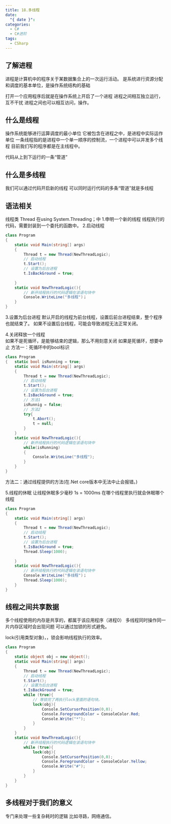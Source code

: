```yaml
---
title: 18.多线程
date:
  "{ date }": 
categories:
  - C#
  - C#进阶
tags:
  - CSharp
---
```



## 了解进程

进程是计算机中的程序关于某数据集合上的一次运行活动。
是系统进行资源分配和调度的基本单位，是操作系统结构的基础

打开一个应用程序后就是在操作系统上开启了一个进程
进程之间相互独立运行，互不干扰
进程之间也可以相互访问，操作。

## 什么是线程
操作系统能够进行运算调度的最小单位
它被包含在进程之中，是进程中实际运作单位
一条线程指的是进程中一个单一顺序的控制流，一个进程中可以并发多个线程
目前我们写的程序都是在主线程中。

代码从上到下运行的一条“管道”
## 什么是多线程
我们可以通过代码开启新的线程 
可以同时运行代码的多条“管道”就是多线程
## 语法相关
线程类 Thread 在using System.Threading；中
1.申明一个新的线程
 线程执行的代码，需要封装到一个委托的函数中。
 2.启动线程
```C#
class Program 
{ 
	static void Main(string[] args)
	{ 
		Thread t = new Thread(NewThreadLogic);
		// 启动线程
		t.Start();
		// 设置为后台进程
		t.IsBackGround = true;
		
	}
	static void NewThreadLogic(){ 
		// 新开线程执行的代码逻辑在该语句块中
		Console.WriteLine("多线程")；
	}
}
```
3.设置为后台进程
默认开启的线程为前台线程，设置后前台进程结束，整个程序 也就结束了。
如果不设置后台线程，可能会导致进程无法正常关闭。

4.关闭释放一个线程  
如果不是死循环，是能够结束的逻辑，那么不用刻意关闭
如果是死循环，想要中止
方法一：死循环中的bool标识
```C#
class Program 
{   static bool isRunning = true;
	static void Main(string[] args)
	{ 
		Thread t = new Thread(NewThreadLogic);
		// 启动线程
		t.Start();
		// 设置为后台进程
		t.IsBackGround = true;
		// 方法1
		isRunnig = false;
		// 方法2
		try{
			t.Abort();
			t = null;
		}
	}
	static void NewThreadLogic(){ 
		// 新开线程执行的代码逻辑在该语句块中
		while(isRunning)
		{
			Console.WriteLine("多线程");
		}
	}
}
```
方法二：通过线程提供的方法(在.Net core版本中无法中止会报错。)


5.线程的休眠
让线程休眠多少毫秒 1s = 1000ms
在哪个线程里执行就会休眠哪个线程
```C#
class Program 
{ 
	static void Main(string[] args)
	{ 
		Thread t = new Thread(NewThreadLogic);
		// 启动线程
		t.Start();
		// 设置为后台进程
		t.IsBackGround = true;
		Thread.Sleep(1000);
		
	}
	static void NewThreadLogic(){ 
		// 新开线程执行的代码逻辑在该语句块中
		Console.WriteLine("多线程")；
		Thread.Sleep(1000);
	}
}
```
## 线程之间共享数据
多个线程使用的内存是共享的，都属于该应用程序（进程0）
多线程同时操作同一片内存区域时会出现问题
可以通过加锁的形式避免。

lock(引用类型对象)，，锁会影响线程执行的效率。
```C#
class Program 
{ 
	static object obj = new object();
	static void Main(string[] args)
	{ 
		Thread t = new Thread(NewThreadLogic);
		// 启动线程
		t.Start();
		// 设置为后台进程
		t.IsBackGround = true;
		while (true){
			// 等锁完了再执行lock里面的语句块。
			lock(obj){ 
				Console.SetCursorPosition(0,0);
				Console.ForegroundColor = ConsoleColor.Red;
				Console.Write("*");
			}
		}
	}
	static void NewThreadLogic(){ 
		// 新开线程执行的代码逻辑在该语句块中
		while (true){
			lock(obj){
				Console.SetCursorPosition(0,0);
				Console.ForegroundColor = ConsoleColor.Yellow;
				Console.Write("#");			
			}
		}
	}
}
```
## 多线程对于我们的意义
专门来处理一些复杂耗时的逻辑
比如寻路，网络通信。